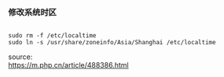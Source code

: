 ### 修改系统时区
```shell

sudo rm -f /etc/localtime
sudo ln -s /usr/share/zoneinfo/Asia/Shanghai /etc/localtime
```

source:   
https://m.php.cn/article/488386.html